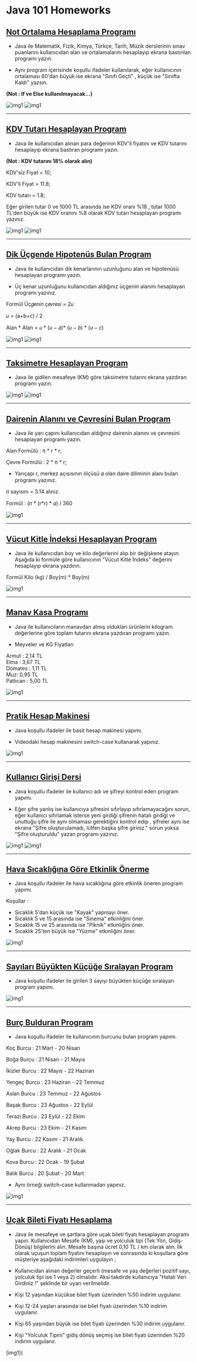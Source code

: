 # Java 101 Homeworks

## [Not Ortalama Hesaplama Programı](https://github.com/Berbet16/java101_practice_homeworks/blob/main/not_ortalama_hesaplay%C4%B1c%C4%B1.java)

- Java ile Matematik, Fizik, Kimya, Türkçe, Tarih, Müzik derslerinin sınav puanlarını kullanıcıdan alan ve ortalamalarını hesaplayıp ekrana bastırılan programı yazın.

- Aynı program içerisinde koşullu ifadeler kullanılarak, eğer kullanıcının ortalaması 60'dan büyük ise ekrana "Sınıfı Geçti" , küçük ise "Sınıfta Kaldı" yazsın.

**(Not : If ve Else kullanılmayacak...)** 

![img1](images/Not_Ortalama_Hesaplama_Pass1.png)
![img1](images/Not_Ortalama_Hesaplama_Fail.png)

---

## [KDV Tutarı Hesaplayan Program](https://github.com/Berbet16/java101_practice_homeworks/blob/main/KDV_Tutar%C4%B1_Hesaplayan_Program.java)
- Java ile kullanıcıdan alınan para değerinin KDV'li fiyatını ve KDV tutarını hesaplayıp ekrana bastıran programı yazın.

**(Not : KDV tutarını 18% olarak alın)**

KDV'siz Fiyat = 10;

KDV'li Fiyat = 11.8;

KDV tutarı = 1.8;

Eğer girilen tutar 0 ve 1000 TL arasında ise KDV oranı %18 , tutar 1000 TL'den büyük ise KDV oranını %8 olarak KDV tutarı hesaplayan programı yazınız.

![img1](images/KDV_1000Ustu.png)
![img1](images/KDV_1000Altı.png)

---

## [Dik Üçgende Hipotenüs Bulan Program](https://github.com/Berbet16/java101_practice_homeworks/blob/main/Dik_U%C3%A7gende_Hipoten%C3%BCs_Bulan_Program.java)

- Java ile kullanıcıdan dik kenarlarının uzunluğunu alan ve hipotenüsü hesaplayan programı yazın.

- Üç kenar uzunluğunu kullanıcıdan aldığınız üçgenin alanını hesaplayan programı yazınız.

Formül
Üç𝑔𝑒𝑛𝑖𝑛 ç𝑒𝑣𝑟𝑒𝑠𝑖 = 2𝑢

𝑢 = (a+b+c) / 2

Alan * Alan = 𝑢 * (𝑢 − 𝑎)* (𝑢 − 𝑏) * (𝑢 − 𝑐)

![img1](images/Dik_Ucgen_Alan.png)
![img1](images/Dik_Ucgen_Hipo.png)

---

## [Taksimetre Hesaplayan Program](https://github.com/Berbet16/java101_practice_homeworks/blob/main/Taksimetre_Hesaplayan_Program.java)

- Java ile gidilen mesafeye (KM) göre taksimetre tutarını ekrana yazdıran programı yazın.

![img1](images/Taksimetre_20Altı.png)
![img1](images/Taksimetre_20Ustu.png)

---

## [Dairenin Alanını ve Çevresini Bulan Program](https://github.com/Berbet16/java101_practice_homeworks/blob/main/Dairenin_Alan%C4%B1n%C4%B1_ve_%C3%87evresini_Bulan_Program.java)

- Java ile yarı çapını kullanıcıdan aldığınız dairenin alanını ve çevresini hesaplayan programı yazın.

Alan Formülü : π * r * r;

Çevre Formülü : 2 * π * r;

- Yarıçapı r, merkez açısısının ölçüsü 𝛼 olan daire diliminin alanı bulan programı yazınız.

𝜋 sayısını = 3.14 alınız.

Formül : (𝜋 * (r*r) * 𝛼) / 360

![img1](images/Daire_Alan_Cevre.png)

---

## [Vücut Kitle İndeksi Hesaplayan Program](https://github.com/Berbet16/java101_practice_homeworks/blob/main/V%C3%BCcut_Kitle_Indeksi_Hesaplayan_Program.java)

- Java ile kullanıcıdan boy ve kilo değerlerini alıp bir değişkene atayın. Aşağıda ki formüle göre kullanıcının "Vücut Kitle İndeks" değerini hesaplayıp ekrana yazdırın.

Formül
Kilo (kg) / Boy(m) * Boy(m)

![img1](images/Vücut_Endeks.png)

---

## [Manav Kasa Programı](https://github.com/Berbet16/java101_practice_homeworks/blob/main/Manav_Kasa.java)

- Java ile kullanıcıların manavdan almış oldukları ürünlerin kilogram değerlerine göre toplam tutarını ekrana yazdıran programı yazın.

- Meyveler ve KG Fiyatları

Armut : 2,14 TL <br/>
Elma : 3,67 TL <br/>
Domates : 1,11 TL <br/>
Muz: 0,95 TL <br/>
Patlıcan : 5,00 TL

![img1](images/manav_kasa.png)

---

## [Pratik Hesap Makinesi](https://github.com/Berbet16/java101_practice_homeworks/blob/main/Pratik_Hesap_Makinesi_Dersi.java)

- Java koşullu ifadeler ile basit hesap makinesi yapımı.

- Videodaki hesap makinesini switch-case kullanarak yapınız.

![img1](images/Pratik_Hesap_Makinesi_Dersi.png)
 
 ---
 
 ## [Kullanıcı Girişi Dersi](https://github.com/Berbet16/java101_practice_homeworks/blob/main/Pratik_Kullan%C4%B1c%C4%B1_Giri%C5%9Fi.java)
 
- Java koşullu ifadeler ile kullanıcı adı ve şifreyi kontrol eden program yapımı.

- Eğer şifre yanlış ise kullanıcıya şifresini sıfırlayıp sıfırlamayacağını sorun, eğer kullanıcı sıfırlamak isterse yeni girdiği şifrenin hatalı girdiği ve unuttuğu şifre ile aynı olmaması gerektiğini kontrol edip , şifreler aynı ise ekrana "Şifre oluşturulamadı, lütfen başka şifre giriniz." sorun yoksa "Şifre oluşturuldu" yazan programı yazınız.

![img1](images/Login_Pass.png)
![img1](images/Login_Fail.png)

---

## [Hava Sıcaklığına Göre Etkinlik Önerme](https://github.com/Berbet16/java101_practice_homeworks/blob/main/Hava_S%C4%B1cakl%C4%B1%C4%9Fna_G%C3%B6re_Etkinlik_Onerme.java)

- Java koşullu ifadeler ile hava sıcaklığına göre etkinlik öneren program yapımı.

Koşullar :

- Sıcaklık 5'dan küçük ise "Kayak" yapmayı öner.
- Sıcaklık 5 ve 15 arasında ise "Sinema" etkinliğini öner.
- Sıcaklık 15 ve 25 arasında ise "Piknik" etkinliğini öner.
- Sıcaklık 25'ten büyük ise "Yüzme" etkinliğini öner.

![img1](images/Hava_Sıcaklığına_Etkinlik.png)

---

## [Sayıları Büyükten Küçüğe Sıralayan Program](https://github.com/Berbet16/java101_practice_homeworks/blob/main/Say%C4%B1lar%C4%B1_Buyukten_Kucuge_S%C4%B1ralama.java)

- Java koşullu ifadeler ile girilen 3 sayıyı büyükten küçüğe sıralayan program yapımı.

![img1](images/Sayıları_Buyukten_Kucuge_Sıralama.png)

---

## [Burç Bulduran Program](https://github.com/Berbet16/java101_practice_homeworks/blob/main/Burc_Bulma_Program%C4%B1.java)

- Java koşullu ifadeler ile kullanıcının burcunu bulan program yapımı.

Koç Burcu : 21 Mart - 20 Nisan

Boğa Burcu : 21 Nisan - 21 Mayıs

İkizler Burcu : 22 Mayıs - 22 Haziran

Yengeç Burcu : 23 Haziran - 22 Temmuz

Aslan Burcu : 23 Temmuz - 22 Ağustos

Başak Burcu : 23 Ağustos - 22 Eylül

Terazi Burcu : 23 Eylül - 22 Ekim

Akrep Burcu : 23 Ekim - 21 Kasım

Yay Burcu : 22 Kasım - 21 Aralık

Oğlak Burcu : 22 Aralık - 21 Ocak

Kova Burcu : 22 Ocak - 19 Şubat

Balık Burcu : 20 Şubat - 20 Mart

- Aynı örneği switch-case kullanmadan yapınız.

![img1](images/Burc_Hesaplama.png)

----

## [Uçak Bileti Fiyatı Hesaplama](https://github.com/Berbet16/java101_practice_homeworks/blob/main/Ucak_Fiyat%C4%B1_Hesaplama.java)

- Java ile mesafeye ve şartlara göre uçak bileti fiyatı hesaplayan programı yapın. Kullanıcıdan Mesafe (KM), yaşı ve yolculuk tipi (Tek Yön, Gidiş-Dönüş) bilgilerini alın. Mesafe başına ücret 0,10 TL / km olarak alın. İlk olarak uçuşun toplam fiyatını hesaplayın ve sonrasında ki koşullara göre müşteriye aşağıdaki indirimleri uygulayın ;

- Kullanıcıdan alınan değerler geçerli (mesafe ve yaş değerleri pozitif sayı, yolculuk tipi ise 1 veya 2) olmalıdır. Aksi takdirde kullanıcıya "Hatalı Veri Girdiniz !" şeklinde bir uyarı verilmelidir.
- Kişi 12 yaşından küçükse bilet fiyatı üzerinden %50 indirim uygulanır.
- Kişi 12-24 yaşları arasında ise bilet fiyatı üzerinden %10 indirim uygulanır.
- Kişi 65 yaşından büyük ise bilet fiyatı üzerinden %30 indirim uygulanır.
- Kişi "Yolculuk Tipini" gidiş dönüş seçmiş ise bilet fiyatı üzerinden %20 indirim uygulanır.


[img1](
